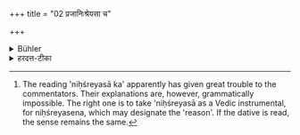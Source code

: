 +++
title = "02 प्रजानिःश्रेयसा च"

+++

<details><summary>Bühler</summary>

2. And (thus this rite has been revealed) for the salvation of mankind. [^2] 


[^2]:  The reading 'niḥśreyasā ka' apparently has given great trouble to the commentators. Their explanations are, however, grammatically impossible. The right one is to take 'niḥśreyasā as a Vedic instrumental, for niḥśreyasena, which may designate the 'reason'. If the dative is read, the sense remains the same.
</details>

<details><summary>हरदत्त-टीका</summary>

## सूत्रम्
[^१]प्रजानिश्श्रेयसाय च ॥ १ ॥  
### टिप्पनी
+++(पूर्वसूत्रे व्याख्यातम् ।)+++
</details>
